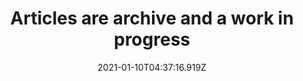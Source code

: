 ---
template: post
title: Articles are archive and a work in progress
slug: 
socialImage: /media/braintree.png
draft: false
date: 2021-01-10T04:37:16.919Z
description: 
category: 
tags:
---